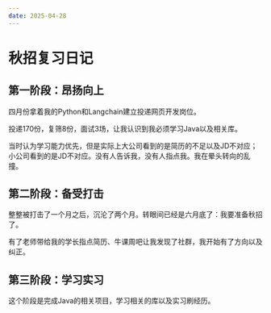 ```yaml
---
date: 2025-04-28
---
```


# 秋招复习日记

## 第一阶段：昂扬向上
四月份拿着我的Python和Langchain建立投递网页开发岗位。

投递170份，复筛8份，面试3场，让我认识到我必须学习Java以及相关库。

当时认为学习能力优先，但是实际上大公司看到的是简历的不足以及JD不对应；小公司看到的是JD不对应。没有人告诉我，没有人指点我。我在晕头转向的乱撞。

## 第二阶段：备受打击
整整被打击了一个月之后，沉沦了两个月。转眼间已经是六月底了：我要准备秋招了。

有了老师带给我的学长指点简历、牛课周吧让我发现了社群，我开始有了方向以及纠正。

## 第三阶段：学习实习
这个阶段是完成Java的相关项目，学习相关的库以及实习刷经历。

